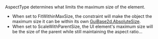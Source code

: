 AspectType determines what limits the maximum size of the element.

*   When set to FitWithinMaxSize, the constraint will make the object the maximum size it can be within its own [GuiBase2d.AbsoluteSize](https://developer.roblox.com/en-us/api-reference/property/GuiBase2d/AbsoluteSize).
*   When set to ScaleWithParentSize, the UI element's maximum size will be the size of the parent while still maintaining the aspect ratio…